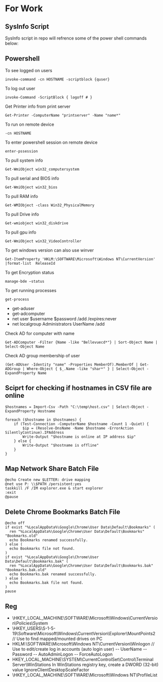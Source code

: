 # For Work
## SysInfo Script
SysInfo script in repo will refrence  some of the power shell commands below:
## Powershell
To see logged on users
```
invoke-command -cn HOSTNAME -scriptblock {quser} 
```
To log out user
```
invoke-Command -ScriptBlock { logoff # } 
```
Get Printer info from print server
```
Get-Printer -ComputerName "printserver" -Name "name*"
```
To run on remote device
```
-cn HOSTNAME  
```
To enter powershell session on remote device
```
enter-pssession 
```
To pull system info
```
Get-WmiObject win32_computersystem
```
To pull serial and BIOS info
```
Get-WmiObject win32_bios
 ```
To pull RAM info
```
Get-WMIObject -class Win32_PhysicalMemory
```
To pull Drive info
```
Get-wmiobject win32_diskdrive
```
To pull gpu info
```
Get-WmiObject win32_VideoController 
```
To get windows version can also use winver
```
Get-ItemProperty 'HKLM:\SOFTWARE\Microsoft\Windows NT\CurrentVersion' |format-list  ReleaseId 
```
To get Encryption status
```
manage-bde –status
```
To get running processes
```
get-process
```
- get-aduser
- get-adcomputer
- net user $username $password /add /expires:never
- net localgroup Administrators UserName /add

Check AD for computer with name
```
Get-ADComputer -Filter {Name -like "Bellevuecd*"} | Sort-Object Name | Select-Object Name
```
Check AD group membership of user
```
(Get-ADUser -Identity "name" -Properties MemberOf).MemberOf | Get-ADGroup | Where-Object { $_.Name -like "shar*" } | Select-Object -ExpandProperty Name
```

## Sciprt for checking if hostnames in CSV file are online
```
$hostnames = Import-Csv -Path "C:\temp\host.csv" | Select-Object -ExpandProperty Hostname

foreach ($hostname in $hostnames) {
    if (Test-Connection -ComputerName $hostname -Count 1 -Quiet) {
        $ip = (Resolve-DnsName -Name $hostname -ErrorAction SilentlyContinue).IPAddress
        Write-Output "$hostname is online at IP address $ip"
    } else {
        Write-Output "$hostname is offline"
    }
}
```
## Map Network Share Batch File

```
@echo Create new $LETTER: drive mapping
@net use P: \\$PATH /persistent:yes
taskkill /F /IM explorer.exe & start explorer
:exit
@pause
```

## Delete Chrome Bookmarks Batch File
```
@echo off
if exist "%LocalAppData%\Google\Chrome\User Data\Default\Bookmarks" (
  ren "%LocalAppData%\Google\Chrome\User Data\Default\Bookmarks" "Bookmarks.old"
  echo Bookmarks renamed successfully.
) else (
  echo Bookmarks file not found.
)
if exist "%LocalAppData%\Google\Chrome\User Data\Default\Bookmarks.bak" (
  ren "%LocalAppData%\Google\Chrome\User Data\Default\Bookmarks.bak" "Bookmarks.bak.old"
  echo Bookmarks.bak renamed successfully.
) else (
  echo Bookmarks.bak file not found.
)
pause
```
## Reg
- \HKEY_LOCAL_MACHINE\SOFTWARE\Microsoft\Windows\CurrentVersion\Policies\System
- \HKEY_USERS\S-1-5-19\Software\Microsoft\Windows\CurrentVersion\Explorer\MountPoints2 // Use to find mapped/mounted drives on PC
- HKLM:\SOFTWARE\Microsoft\Windows NT\CurrentVersion\Winlogon // Use to edit/create log in accounts (auto login user)
-- UserName
-- Password
-- AutoAdminLogon
-- ForceAutoLogon
- HKEY_LOCAL_MACHINE\SYSTEM\CurrentControlSet\Control\Terminal Server\WinStations
In WinStations registry key, create a DWORD (32-bit) value IgnoreClientDesktopScaleFactor 
- \HKEY_LOCAL_MACHINE\SOFTWARE\Microsoft\Windows NT\ProfileList
